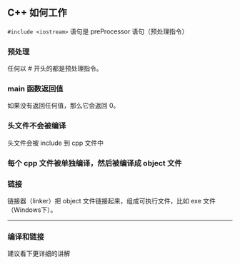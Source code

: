 ## C++ 如何工作

`` #include <iostream> `` 语句是 preProcessor 语句（预处理指令）

### 预处理

任何以 # 开头的都是预处理指令。

### main 函数返回值

如果没有返回任何值，那么它会返回 0。

### 头文件不会被编译

头文件会被 include 到 cpp 文件中

### 每个 cpp 文件被单独编译，然后被编译成 object 文件

### 链接

链接器（linker）把 object 文件链接起来，组成可执行文件，比如 exe 文件（Windows下）。

---

### 编译和链接

建议看下更详细的讲解

